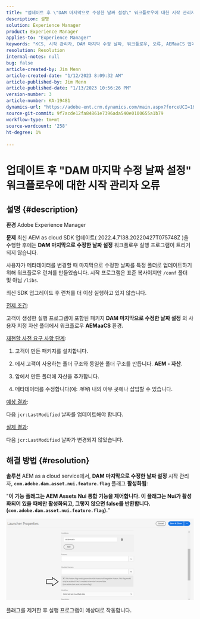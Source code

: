 ```yaml
---
title: "업데이트 후 \"DAM 마지막으로 수정한 날짜 설정\" 워크플로우에 대한 시작 관리자 오류"
description: 설명
solution: Experience Manager
product: Experience Manager
applies-to: "Experience Manager"
keywords: "KCS, 시작 관리자, DAM 마지막 수정 날짜, 워크플로우, 오류, AEMaaCS 업데이트 후, AEM, Adobe Experience Manager, 트리거됨, 트리거, 문제 해결"
resolution: Resolution
internal-notes: null
bug: false
article-created-by: Jim Menn
article-created-date: "1/12/2023 8:09:32 AM"
article-published-by: Jim Menn
article-published-date: "1/13/2023 10:56:26 PM"
version-number: 3
article-number: KA-19481
dynamics-url: "https://adobe-ent.crm.dynamics.com/main.aspx?forceUCI=1&pagetype=entityrecord&etn=knowledgearticle&id=cc5fc26b-5092-ed11-aad1-6045bd0065f9"
source-git-commit: 9f7acde12fa84861e7396ada540e0100655a1b79
workflow-type: tm+mt
source-wordcount: '258'
ht-degree: 1%

---
```


# 업데이트 후 &quot;DAM 마지막 수정 날짜 설정&quot; 워크플로우에 대한 시작 관리자 오류

## 설명 {#description}


<b>환경</b>
Adobe Experience Manager

<b>문제</b>
최신 AEM as cloud SDK 업데이트( 2022.4.7138.20220427T075748Z )을 수행한 후에는 <b>DAM 마지막으로 수정한 날짜 설정</b> 워크플로우 실행 프로그램이 트리거되지 않습니다.

사용자가 메타데이터를 변경할 때 마지막으로 수정한 날짜를 특정 폴더로 업데이트하기 위해 워크플로우 런처를 만들었습니다.
시작 프로그램은 표준 복사이지만 `/conf` 폴더 및 아님 `/libs`.

최신 SDK 업그레이드 후 런처를 더 이상 실행하고 있지 않습니다.

<u>전제 조건</u>:

고객이 생성한 실행 프로그램이 포함된 패키지 <b>DAM 마지막으로 수정한 날짜 설정</b> 의 사용자 지정 자산 폴더에서 워크플로우 <b>AEMaaCS</b> 환경.

<u>재현할 사전 요구 사항 단계</u>:

1. 고객이 만든 패키지를 설치합니다.

2. 에서 고객이 사용하는 폴더 구조와 동일한 폴더 구조를 만듭니다. <b>AEM - 자산</b>.

3. 앞에서 만든 폴더에 자산을 추가합니다.

4. 메타데이터를 수정합니다(예: *제목*) 내의 아무 곳에나 삽입할 수 있습니다.

<u>예상 결과</u>:

다음 `jcr:LastModified` 날짜를 업데이트해야 합니다.

<u>실제 결과</u>:

다음 `jcr:LastModified` 날짜가 변경되지 않았습니다.


## 해결 방법 {#resolution}


<b>솔루션</b>
AEM as a cloud service에서, <b>DAM 마지막으로 수정한 날짜 설정</b> 시작 관리자, <b>`com.adobe.dam.asset.nui.feature.flag`</b> 플래그 <b>활성화됨</b>:

&quot;<b>이 기능 플래그는 AEM Assets Nui 통합 기능을 제어합니다. 이 플래그는 Nui가 활성화되어 있을 때에만 활성화되고, 그렇지 않으면 false를 반환합니다. (`com.adobe.dam.asset.nui.feature.flag`).</b>”

![](assets/f0aaf60a-33d1-ec11-a7b5-00224809ccc2.png)

플래그를 제거한 후 실행 프로그램이 예상대로 작동합니다.
